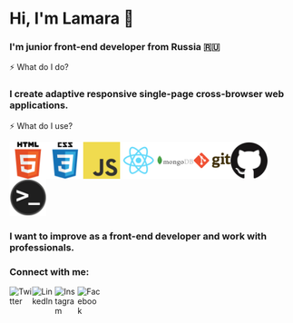 # Hi, I'm Lamara 👋

### I'm junior front-end developer from Russia :ru:<br>
:zap: What do I do? <br>

### I create adaptive responsive single-page cross-browser web applications.

:zap: What do I use? <br>

<img align="left" alt="HTML5" width="65px" src="https://raw.githubusercontent.com/github/explore/80688e429a7d4ef2fca1e82350fe8e3517d3494d/topics/html/html.png" />
<img align="left" alt="CSS3" width="65px" src="https://raw.githubusercontent.com/github/explore/80688e429a7d4ef2fca1e82350fe8e3517d3494d/topics/css/css.png" />
<img align="left" alt="JavaScript" width="65px" src="https://raw.githubusercontent.com/github/explore/80688e429a7d4ef2fca1e82350fe8e3517d3494d/topics/javascript/javascript.png" />
<img align="left" alt="React" width="65px" src="https://raw.githubusercontent.com/github/explore/80688e429a7d4ef2fca1e82350fe8e3517d3494d/topics/react/react.png" />
<img align="left" alt="MongoDB" width="65px" src="https://raw.githubusercontent.com/github/explore/80688e429a7d4ef2fca1e82350fe8e3517d3494d/topics/mongodb/mongodb.png" />
<img align="left" alt="Git" width="65px" src="https://raw.githubusercontent.com/github/explore/80688e429a7d4ef2fca1e82350fe8e3517d3494d/topics/git/git.png" />
<img align="left" alt="GitHub" width="65px" src="https://raw.githubusercontent.com/github/explore/78df643247d429f6cc873026c0622819ad797942/topics/github/github.png" />
<img alt="Terminal" width="65px" src="https://raw.githubusercontent.com/github/explore/80688e429a7d4ef2fca1e82350fe8e3517d3494d/topics/terminal/terminal.png" />

### I want to improve as a front-end developer and work with professionals.<br>

### Connect with me:

[<img align="left" alt="Twitter" width="40px" src="https://user-images.githubusercontent.com/58632996/125951636-a8139f32-6854-4693-b8dd-37b51a7fe18f.png" />][twitter]
[<img align="left" alt="LinkedIn" width="40px" src="https://user-images.githubusercontent.com/58632996/125951536-c2f46165-6ef5-478c-a9d3-2dc0b708b9f8.png" />][linkedin]
[<img align="left" alt="Instagram" width="40px" src="https://user-images.githubusercontent.com/58632996/125951261-b1e3d8a0-d597-46a4-b4a4-f3337f13bc95.png" />][instagram]
[<img align="left" alt="Facebook" width="40px" src="https://user-images.githubusercontent.com/58632996/125951423-b293aa18-64c4-4429-9d89-91b79d35ce1b.png"/>][facebook]

<br />
</details>

[twitter]: https://twitter.com/Lamchik8
[instagram]: https://www.instagram.com/lamaralanchava/?hl=ru
[linkedin]: https://www.linkedin.com/in/lamara-lanchava-5653251bb/
[facebook]: https://www.facebook.com/lamara.lanchava/


<!--
**lamchik/lamchik** is a ✨ _special_ ✨ repository because its `README.md` (this file) appears on your GitHub profile.


-->
